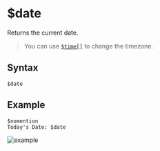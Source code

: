 # $date
Returns the current date.
> You can use [`$time[]`](/src/bdscript/time.md) to change the timezone.

## Syntax
```
$date
```

## Example
```
$nomention
Today's Date: $date
```

![example](https://user-images.githubusercontent.com/69215413/122827414-5232ba80-d2b2-11eb-8e0f-de15f7933660.png)

